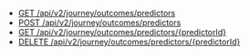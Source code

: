 * [GET /api/v2/journey/outcomes/predictors](https://apicentral.genesys.cloud/api-explorer#get-api-v2-journey-outcomes-predictors)
* [POST /api/v2/journey/outcomes/predictors](https://apicentral.genesys.cloud/api-explorer#post-api-v2-journey-outcomes-predictors)
* [GET /api/v2/journey/outcomes/predictors/{predictorId}](https://apicentral.genesys.cloud/api-explorer#get-api-v2-journey-outcomes-predictors--predictorId-)
* [DELETE /api/v2/journey/outcomes/predictors/{predictorId}](https://apicentral.genesys.cloud/api-explorer#delete-api-v2-journey-outcomes-predictors--predictorId-)



